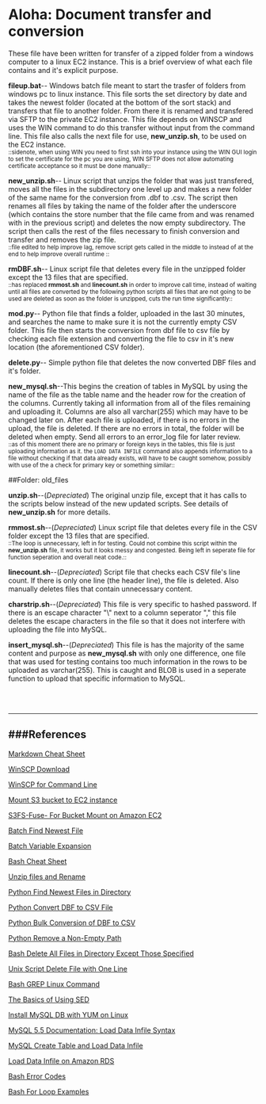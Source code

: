 # Aloha: Document transfer and conversion
These file have been written for transfer of a zipped folder from a windows computer to a linux EC2 instance.
This is a brief overview of what each file contains and it's explicit purpose.

**fileup.bat**-- Windows batch file meant to start the trasfer of folders from windows pc to linux instance.
This file sorts the set directory by date and takes the newest folder (located at the bottom of the sort stack) and transfers
that file to another folder. From there it is renamed and transfered via SFTP to the private EC2 instance. This file depends on
WINSCP and uses the WIN command to do this transfer without input from the command line. This file also calls the next file for use,
**new_unzip.sh**, to be used on the EC2 instance.<br />
<sub>::sidenote, when using WIN you need to first ssh into your instance using the WIN GUI login to set the certificate for the
pc you are using, WIN SFTP does not allow automating certificate acceptance so it must be done manually::</sub>


**new_unzip.sh**-- Linux script that unzips the folder that was just transfered, moves all the files in the subdirectory one level up
and makes a new folder of the same name for the conversion from .dbf to .csv. The script then renames all files by taking the name
of the folder after the underscore (which contains the store number that the file came from and was renamed with in the previous script)
and deletes the now empty subdirectory. The script then calls the rest of the files necessary to finish conversion and transfer
and removes the zip file.<br />
<sub>::file edited to help improve lag, remove script gets called in the middle to instead of at the end to help improve overall runtime ::</sub>

**rmDBF.sh**-- Linux script file that deletes every file in the unzipped folder except the 13 files that are specified.<br />
<sub>::has replaced **rmmost.sh** and **linecount.sh** in order to improve call time, instead of waiting until all files are 
converted by the following python scripts all files that are not going to be used are deleted as soon as the folder is unzipped,
cuts the run time significantly::</sub>


**mod.py**-- Python file that finds a folder, uploaded in the last 30 minutes, and searches the name to make sure it is not the
currently empty CSV folder. This file then starts the conversion from dbf file to csv file by checking each file extension and
converting the file to csv in it's new location (the aforementioned CSV folder). 


**delete.py**-- Simple python file that deletes the now converted DBF files and it's folder.


**new_mysql.sh**--This begins the creation of tables in MySQL by using the name of the file as the table name and 
the header row for the creation of the columns. Currently taking all information from all of the files remaining and uploading it. 
Columns are also all varchar(255) which may have to be changed later on. After each file is uploaded, if there is no errors in the upload, the file is deleted. If there are no errors in total, the folder will be deleted when empty. Send all errors to an error_log file for later review. <br />
<sub>::as of this moment there are no primary or foreign keys in the tables, this file is just uploading information as it. 
the `LOAD DATA INFILE` command also appends information to a file without checking if that data already exists, will have to 
be caught somehow, possibly with use of the a check for primary key or something similar::</sub>


##Folder: old_files


**unzip.sh**--(*Depreciated*) The original unzip file, except that it has calls to the scripts below instead of the new updated scripts. 
See details of **new_unzip.sh** for more details.<br />


**rmmost.sh**--(*Depreciated*) Linux script file that deletes every file in the CSV folder except the 13 files that are specified.<br />
<sub>::The loop is unnecessary, left in for testing. Could not combine this script within the <b>new_unzip.sh</b> file, it works but it looks messy and congested. Being left in seperate file for function seperation and overall neat code.::</sub>


**linecount.sh**--(*Depreciated*) Script file that checks each CSV file's line count. If there is only one line (the header line), the
file is deleted. Also manually deletes files that contain unnecessary content. 


**charstrip.sh**--(*Depreciated*) This file is very specific to hashed password. If there is an escape character "\\" next to a column
seperator "," this file deletes the escape characters in the file so that it does not interfere with uploading the file into MySQL.


**insert_mysql.sh**--(*Depreciated*) This file is has the majority of the same content and purpose as **new_mysql.sh** with only one 
difference, one file that was used for testing contains too much information in the rows to be uploaded as varchar(255). This is caught 
and BLOB is used in a seperate function to upload that specific information to MySQL. <br />


<br /> <br />



------
###References
------
[Markdown Cheat Sheet](https://github.com/adam-p/markdown-here/wiki/Markdown-Here-Cheatsheet)

[WinSCP Download](https://winscp.net/eng/download.php)

[WinSCP for Command Line](https://winscp.net/eng/docs/commandline)

[Mount S3 bucket to EC2 instance](https://winscp.net/eng/docs/guide_amazon_s3_sftp)

[S3FS-Fuse- For Bucket Mount on Amazon EC2](https://github.com/s3fs-fuse/s3fs-fuse)

[Batch Find Newest File](http://stackoverflow.com/questions/97371/how-do-i-write-a-windows-batch-script-to-copy-the-newest-file-from-a-directory)

[Batch Variable Expansion](http://www.robvanderwoude.com/variableexpansion.php)

[Bash Cheat Sheet](http://cli.learncodethehardway.org/bash_cheat_sheet.pdf)

[Unzip files and Rename](http://stackoverflow.com/questions/25432321/unix-shell-scripting-unzip-multiple-zip-files-rename-unzipped-file-following)

[Python Find Newest Files in Directory](http://stackoverflow.com/questions/8087693/python-code-to-find-all-newly-created-modified-and-deleted-files-in-all-the-dir)

[Python Convert DBF to CSV File](https://gist.github.com/bertspaan/8220892)

[Python Bulk Conversion of DBF to CSV](http://gis.stackexchange.com/questions/93303/bulk-convert-dbf-to-csv-in-a-folder-arcgis-10-1-using-python)

[Python Remove a Non-Empty Path](http://stackoverflow.com/questions/303200/how-do-i-remove-delete-a-folder-that-is-not-empty-with-python)

[Bash Delete All Files in Directory Except Those Specified](http://www.cyberciti.biz/faq/linux-bash-delete-all-files-in-directory-except-few/)

[Unix Script Delete File with One Line](http://stackoverflow.com/questions/5327981/unix-script-to-delete-file-if-it-contains-single-line)

[Bash GREP Linux Command](http://linux.about.com/od/commands/l/blcmdl1_grep.htm)

[The Basics of Using SED](https://www.digitalocean.com/community/tutorials/the-basics-of-using-the-sed-stream-editor-to-manipulate-text-in-linux)

[Install MySQL DB with YUM on Linux](https://www.rackspace.com/knowledge_center/article/centosfedorarhel-installing-mysql-database-with-yum)

[MySQL 5.5 Documentation: Load Data Infile Syntax](https://dev.mysql.com/doc/refman/5.5/en/load-data.html)

[MySQL Create Table and Load Data Infile](http://positon.org/import-csv-file-to-mysql)

[Load Data Infile on Amazon RDS](http://stackoverflow.com/questions/1641160/how-to-load-data-infile-on-amazon-rds)

[Bash Error Codes](http://linuxcommand.org/wss0150.php)

[Bash For Loop Examples](http://www.cyberciti.biz/faq/bash-for-loop/)
